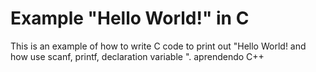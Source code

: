 # Example "Hello World!" in C

This is an example of how to write C code to print out "Hello World! and how use scanf, printf, declaration variable ".
aprendendo C++
